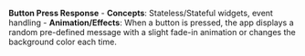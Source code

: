 **Button Press Response**
    - **Concepts**: Stateless/Stateful widgets, event handling
    - **Animation/Effects**: When a button is pressed, the app displays a random pre-defined message with a slight fade-in animation or changes the background color each time.
